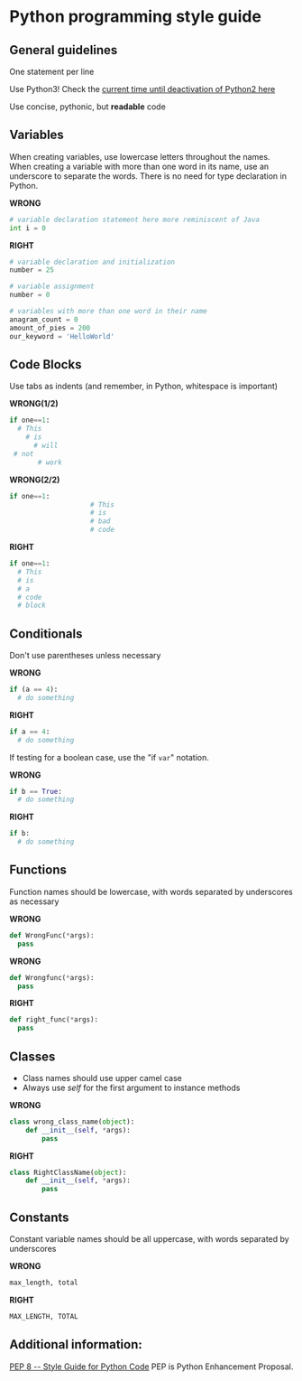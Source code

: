 # Python programming style guide

General guidelines
---
One statement per line

Use Python3! Check the [current time until deactivation of Python2 here](https://pythonclock.org/)

Use concise, pythonic, but **readable** code

Variables
---
When creating variables, use lowercase letters throughout the names. When
creating a variable with more than one word in its name, use an underscore to
separate the words. There is no need for type declaration in Python.

**WRONG**
```Python
# variable declaration statement here more reminiscent of Java
int i = 0
```

**RIGHT**
```Python
# variable declaration and initialization
number = 25

# variable assignment
number = 0

# variables with more than one word in their name
anagram_count = 0
amount_of_pies = 200
our_keyword = 'HelloWorld'
```

Code Blocks
---
Use tabs as indents (and remember, in Python, whitespace is important)

**WRONG(1/2)**
```Python
if one==1:
  # This
    # is
      # will
 # not
       # work
```

**WRONG(2/2)**
```Python
if one==1:
                    # This
                    # is
                    # bad
                    # code
```
**RIGHT**
```Python
if one==1:
  # This
  # is
  # a
  # code
  # block
```


Conditionals
---
Don't use parentheses unless necessary

**WRONG**
```Python
if (a == 4):
  # do something
```

**RIGHT**
```Python
if a == 4:
  # do something
```

If testing for a boolean case, use the "if ```var```" notation.

**WRONG**
```Python
if b == True:
  # do something
```

**RIGHT**
```Python
if b:
  # do something
```


Functions
---
Function names should be lowercase, with words separated by underscores as necessary

**WRONG**
```Python
def WrongFunc(*args):
  pass
```

**WRONG**
```Python
def Wrongfunc(*args):
  pass
```

**RIGHT**
```Python
def right_func(*args):
  pass
```

Classes
---
- Class names should use upper camel case
- Always use *self* for the first argument to instance methods

**WRONG**
```Python
class wrong_class_name(object):
    def __init__(self, *args):
        pass
```

**RIGHT**
```Python
class RightClassName(object):
    def __init__(self, *args):
        pass
```

Constants
---
Constant variable names should be all uppercase, with words separated by underscores

**WRONG**
```Python
max_length, total
```

**RIGHT**
```Python
MAX_LENGTH, TOTAL
```

## Additional information:
<a href='https://www.python.org/dev/peps/pep-0008/'>PEP 8 -- Style Guide for Python Code</a>
PEP is Python Enhancement Proposal.
